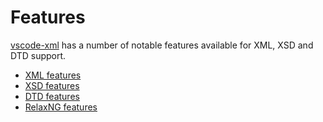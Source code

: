 # Features

[vscode-xml](https://github.com/redhat-developer/vscode-xml) has a number of notable features available for XML, XSD and DTD support.

- [XML features](Features/XMLFeatures.md#xml-features)
- [XSD features](Features/XSDFeatures.md#xsd-features)
- [DTD features](Features/DTDFeatures.md#dtd-features)
- [RelaxNG features](Features/RelaxNGFeatures.md#relaxng-features)
